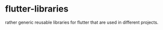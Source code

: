 # flutter-libraries

rather generic reusable libraries for flutter that are used in different projects.